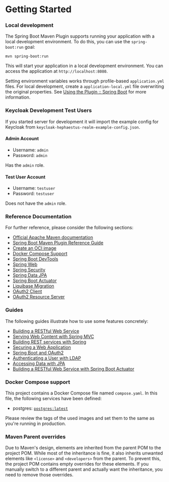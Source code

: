 # Getting Started

### Local development

The Spring Boot Maven Plugin supports running your application with a local development environment. To do this, you can use the `spring-boot:run` goal:

```shell
mvn spring-boot:run
```

This will start your application in a local development environment. You can access the application at `http://localhost:8080`.

Setting environment variables works through profile-based `application.yml` files. For local development, create a `application-local.yml` file overwriting the original properties. See [Using the Plugin :: Spring Boot](https://docs.spring.io/spring-boot/maven-plugin/using.html#using.overriding-command-line) for more information.


### Keycloak Development Test Users

If you started server for development it will import the example config for Keycloak from `keycloak-hephaestus-realm-example-config.json`.

#### Admin Account

- Username: `admin`
- Password: `admin`

Has the `admin` role.

#### Test User Account

- Username: `testuser`
- Password: `testuser`

Does not have the `admin` role.


### Reference Documentation

For further reference, please consider the following sections:

-   [Official Apache Maven documentation](https://maven.apache.org/guides/index.html)
-   [Spring Boot Maven Plugin Reference Guide](https://docs.spring.io/spring-boot/docs/3.3.2/maven-plugin/reference/html/)
-   [Create an OCI image](https://docs.spring.io/spring-boot/docs/3.3.2/maven-plugin/reference/html/#build-image)
-   [Docker Compose Support](https://docs.spring.io/spring-boot/docs/3.3.2/reference/htmlsingle/index.html#features.docker-compose)
-   [Spring Boot DevTools](https://docs.spring.io/spring-boot/docs/3.3.2/reference/htmlsingle/index.html#using.devtools)
-   [Spring Web](https://docs.spring.io/spring-boot/docs/3.3.2/reference/htmlsingle/index.html#web)
-   [Spring Security](https://docs.spring.io/spring-boot/docs/3.3.2/reference/htmlsingle/index.html#web.security)
-   [Spring Data JPA](https://docs.spring.io/spring-boot/docs/3.3.2/reference/htmlsingle/index.html#data.sql.jpa-and-spring-data)
-   [Spring Boot Actuator](https://docs.spring.io/spring-boot/docs/3.3.2/reference/htmlsingle/index.html#actuator)
-   [Liquibase Migration](https://docs.spring.io/spring-boot/docs/3.3.2/reference/htmlsingle/index.html#howto.data-initialization.migration-tool.liquibase)
-   [OAuth2 Client](https://docs.spring.io/spring-boot/docs/3.3.2/reference/htmlsingle/index.html#web.security.oauth2.client)
-   [OAuth2 Resource Server](https://docs.spring.io/spring-boot/docs/3.3.2/reference/htmlsingle/index.html#web.security.oauth2.server)

### Guides

The following guides illustrate how to use some features concretely:

-   [Building a RESTful Web Service](https://spring.io/guides/gs/rest-service/)
-   [Serving Web Content with Spring MVC](https://spring.io/guides/gs/serving-web-content/)
-   [Building REST services with Spring](https://spring.io/guides/tutorials/rest/)
-   [Securing a Web Application](https://spring.io/guides/gs/securing-web/)
-   [Spring Boot and OAuth2](https://spring.io/guides/tutorials/spring-boot-oauth2/)
-   [Authenticating a User with LDAP](https://spring.io/guides/gs/authenticating-ldap/)
-   [Accessing Data with JPA](https://spring.io/guides/gs/accessing-data-jpa/)
-   [Building a RESTful Web Service with Spring Boot Actuator](https://spring.io/guides/gs/actuator-service/)

### Docker Compose support

This project contains a Docker Compose file named `compose.yaml`.
In this file, the following services have been defined:

-   postgres: [`postgres:latest`](https://hub.docker.com/_/postgres)

Please review the tags of the used images and set them to the same as you're running in production.

### Maven Parent overrides

Due to Maven's design, elements are inherited from the parent POM to the project POM.
While most of the inheritance is fine, it also inherits unwanted elements like `<license>` and `<developers>` from the parent.
To prevent this, the project POM contains empty overrides for these elements.
If you manually switch to a different parent and actually want the inheritance, you need to remove those overrides.
